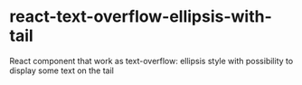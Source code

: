# react-text-overflow-ellipsis-with-tail
React component that work as text-overflow: ellipsis style with possibility to display some text on the tail
